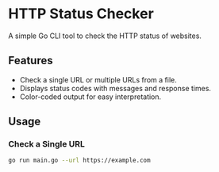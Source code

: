 # HTTP Status Checker

A simple Go CLI tool to check the HTTP status of websites.

## Features

- Check a single URL or multiple URLs from a file.
- Displays status codes with messages and response times.
- Color-coded output for easy interpretation.

## Usage

### Check a Single URL

```bash
go run main.go --url https://example.com
